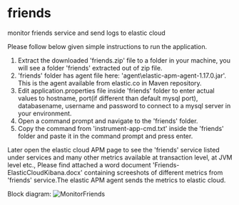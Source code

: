 # friends
monitor friends service and send logs to elastic cloud


Please follow below given simple instructions to run the application.

1. Extract  the downloaded 'friends.zip' file to a folder in your machine, you will see a folder 'friends' extracted out of zip file.
2. 'friends' folder has agent file here:  'agent\elastic-apm-agent-1.17.0.jar'. This is the agent available from elastic.co in Maven repository.
3. Edit application.properties file inside 'friends' folder to enter actual values to hostname, port(if different than default mysql port), databasename, username and password to connect to a mysql server in your environment.
4. Open a command prompt and navigate to the 'friends' folder.
5. Copy the command from 'instrument-app-cmd.txt' inside the 'friends' folder and paste it in the command prompt and press enter.

Later open the elastic cloud APM page to see the 'friends' service listed under services and many other metrics available at transaction level, at JVM level etc.,
Please find attached a word document 'Friends-ElasticCloudKibana.docx' containing screeshots of different metrics from 'friends' service.The elastic APM agent sends the metrics to elastic cloud.

Block diagram:
![MonitorFriends](https://user-images.githubusercontent.com/53043095/126027662-0c9f696a-d2a2-40b1-be13-e330e07a0231.png)
